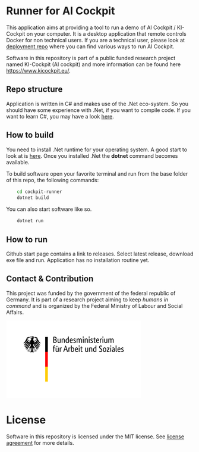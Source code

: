 # Runner for AI Cockpit
This application aims at providing a tool to run a demo of AI Cockpit / KI-Cockpit on your computer. It is a desktop application that remote controls Docker for non technical users. If you are a technical user, please look at [deployment repo](https://github.com/starwit/ai-cockpit-deployment) where you can find various ways to run AI Cockpit.

Software in this repository is part of a public funded research project named KI-Cockpit (AI cockpit) and more information can be found here https://www.kicockpit.eu/.

## Repo structure
Application is written in C# and makes use of the .Net eco-system. So you should have some experience with .Net, if you want to compile code. If you want to learn C#, you may have a look [here](https://github.com/starwit-trainings/csharp-basics).

## How to build
You need to install .Net runtime for your operating system. A good start to look at is [here](https://dotnet.microsoft.com/en-us/download). Once you installed .Net the __dotnet__ command becomes available.

To build software open your favorite terminal and run from the base folder of this repo, the following commands:

```bash
    cd cockpit-runner
    dotnet build
```

You can also start software like so.
```bash
    dotnet run
```

## How to run

Github start page contains a link to releases. Select latest release, download exe file and run. Application has no installation routine yet.

## Contact & Contribution
This project was funded by the government of the federal republic of Germany. It is part of a research project aiming to keep _humans in command_ and is organized by the Federal Ministry of Labour and Social Affairs.

![BMAS](doc/BMAS_Logo.svg)

# License

Software in this repository is licensed under the MIT license. See [license agreement](LICENSE) for more details.